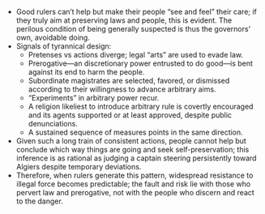 - Good rulers can’t help but make their people “see and feel” their care; if they truly aim at preserving laws and people, this is evident. The perilous condition of being generally suspected is thus the governors’ own, avoidable doing.
- Signals of tyrannical design: 
  - Pretenses vs actions diverge; legal “arts” are used to evade law.
  - Prerogative—an discretionary power entrusted to do good—is bent against its end to harm the people.
  - Subordinate magistrates are selected, favored, or dismissed according to their willingness to advance arbitrary aims.
  - “Experiments” in arbitrary power recur.
  - A religion likeliest to introduce arbitrary rule is covertly encouraged and its agents supported or at least approved, despite public denunciations.
  - A sustained sequence of measures points in the same direction.
- Given such a long train of consistent actions, people cannot help but conclude which way things are going and seek self-preservation; this inference is as rational as judging a captain steering persistently toward Algiers despite temporary deviations.
- Therefore, when rulers generate this pattern, widespread resistance to illegal force becomes predictable; the fault and risk lie with those who pervert law and prerogative, not with the people who discern and react to the danger.